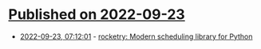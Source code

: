 # [Published on 2022-09-23](index.md)

* [2022-09-23, 07:12:01](https://lobste.rs/s/ahqvoq/rocketry_modern_scheduling_library_for) - [rocketry: Modern scheduling library for Python](https://github.com/Miksus/rocketry)
